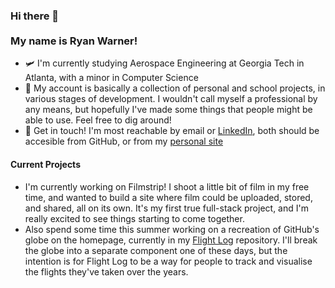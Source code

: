 ### Hi there 👋  <br/><br/> My name is Ryan Warner! 

- 🛩  I'm currently studying Aerospace Engineering at Georgia Tech in Atlanta, with a minor in Computer Science
- 📍 My account is basically a collection of personal and school projects, in various stages of development. I wouldn't call myself a professional by any means, but hopefully I've made some things that people might be able to use. Feel free to dig around!
- 📱 Get in touch! I'm most reachable by email or [LinkedIn](https://linkedin.com/in/warner-ryan), both should be accesible from GitHub, or from my [personal site](https://ryanwarner.app)

#### Current Projects
- I'm currently working on Filmstrip! I shoot a little bit of film in my free time, and wanted to build a site where film could be uploaded, stored, and shared, all on its own. It's my first true full-stack project, and I'm really excited to see things starting to come together. 
- Also spend some time this summer working on a recreation of GitHub's globe on the homepage, currently in my [Flight Log](https://github.com/ryan-warner/Flight-Log) repository. I'll break the globe into a separate component one of these days, but the intention is for Flight Log to be a way for people to track and visualise the flights they've taken over the years. 
